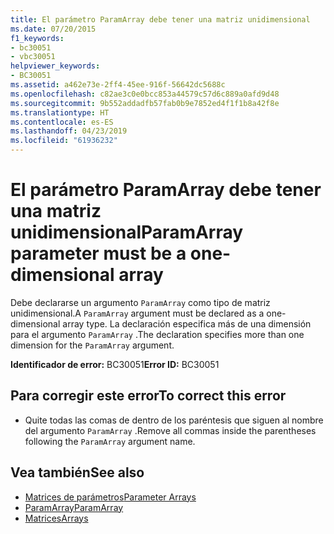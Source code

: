 ```yaml
---
title: El parámetro ParamArray debe tener una matriz unidimensional
ms.date: 07/20/2015
f1_keywords:
- bc30051
- vbc30051
helpviewer_keywords:
- BC30051
ms.assetid: a462e73e-2ff4-45ee-916f-56642dc5688c
ms.openlocfilehash: c82ae3c0e0bcc853a44579c57d6c889a0afd9d48
ms.sourcegitcommit: 9b552addadfb57fab0b9e7852ed4f1f1b8a42f8e
ms.translationtype: HT
ms.contentlocale: es-ES
ms.lasthandoff: 04/23/2019
ms.locfileid: "61936232"
---
```

# <a name="paramarray-parameter-must-be-a-one-dimensional-array"></a><span data-ttu-id="451f0-102">El parámetro ParamArray debe tener una matriz unidimensional</span><span class="sxs-lookup"><span data-stu-id="451f0-102">ParamArray parameter must be a one-dimensional array</span></span>
<span data-ttu-id="451f0-103">Debe declararse un argumento `ParamArray` como tipo de matriz unidimensional.</span><span class="sxs-lookup"><span data-stu-id="451f0-103">A `ParamArray` argument must be declared as a one-dimensional array type.</span></span> <span data-ttu-id="451f0-104">La declaración especifica más de una dimensión para el argumento `ParamArray` .</span><span class="sxs-lookup"><span data-stu-id="451f0-104">The declaration specifies more than one dimension for the `ParamArray` argument.</span></span>  
  
 <span data-ttu-id="451f0-105">**Identificador de error:** BC30051</span><span class="sxs-lookup"><span data-stu-id="451f0-105">**Error ID:** BC30051</span></span>  
  
## <a name="to-correct-this-error"></a><span data-ttu-id="451f0-106">Para corregir este error</span><span class="sxs-lookup"><span data-stu-id="451f0-106">To correct this error</span></span>  
  
- <span data-ttu-id="451f0-107">Quite todas las comas de dentro de los paréntesis que siguen al nombre del argumento `ParamArray` .</span><span class="sxs-lookup"><span data-stu-id="451f0-107">Remove all commas inside the parentheses following the `ParamArray` argument name.</span></span>  
  
## <a name="see-also"></a><span data-ttu-id="451f0-108">Vea también</span><span class="sxs-lookup"><span data-stu-id="451f0-108">See also</span></span>

- [<span data-ttu-id="451f0-109">Matrices de parámetros</span><span class="sxs-lookup"><span data-stu-id="451f0-109">Parameter Arrays</span></span>](../../visual-basic/programming-guide/language-features/procedures/parameter-arrays.md)
- [<span data-ttu-id="451f0-110">ParamArray</span><span class="sxs-lookup"><span data-stu-id="451f0-110">ParamArray</span></span>](../../visual-basic/language-reference/modifiers/paramarray.md)
- [<span data-ttu-id="451f0-111">Matrices</span><span class="sxs-lookup"><span data-stu-id="451f0-111">Arrays</span></span>](../../visual-basic/programming-guide/language-features/arrays/index.md)
